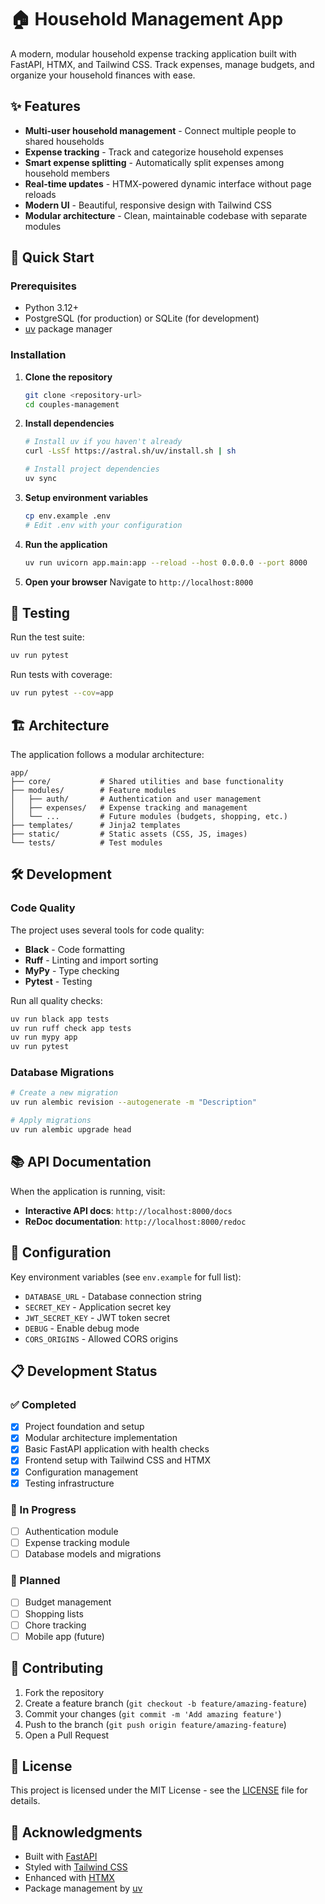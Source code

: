 # 🏠 Household Management App

A modern, modular household expense tracking application built with FastAPI, HTMX, and Tailwind CSS. Track expenses, manage budgets, and organize your household finances with ease.

## ✨ Features

- **Multi-user household management** - Connect multiple people to shared households
- **Expense tracking** - Track and categorize household expenses
- **Smart expense splitting** - Automatically split expenses among household members
- **Real-time updates** - HTMX-powered dynamic interface without page reloads
- **Modern UI** - Beautiful, responsive design with Tailwind CSS
- **Modular architecture** - Clean, maintainable codebase with separate modules

## 🚀 Quick Start

### Prerequisites

- Python 3.12+
- PostgreSQL (for production) or SQLite (for development)
- [uv](https://github.com/astral-sh/uv) package manager

### Installation

1. **Clone the repository**
   ```bash
   git clone <repository-url>
   cd couples-management
   ```

2. **Install dependencies**
   ```bash
   # Install uv if you haven't already
   curl -LsSf https://astral.sh/uv/install.sh | sh
   
   # Install project dependencies
   uv sync
   ```

3. **Setup environment variables**
   ```bash
   cp env.example .env
   # Edit .env with your configuration
   ```

4. **Run the application**
   ```bash
   uv run uvicorn app.main:app --reload --host 0.0.0.0 --port 8000
   ```

5. **Open your browser**
   Navigate to `http://localhost:8000`

## 🧪 Testing

Run the test suite:
```bash
uv run pytest
```

Run tests with coverage:
```bash
uv run pytest --cov=app
```

## 🏗️ Architecture

The application follows a modular architecture:

```
app/
├── core/           # Shared utilities and base functionality
├── modules/        # Feature modules
│   ├── auth/       # Authentication and user management
│   ├── expenses/   # Expense tracking and management
│   └── ...         # Future modules (budgets, shopping, etc.)
├── templates/      # Jinja2 templates
├── static/         # Static assets (CSS, JS, images)
└── tests/          # Test modules
```

## 🛠️ Development

### Code Quality

The project uses several tools for code quality:

- **Black** - Code formatting
- **Ruff** - Linting and import sorting
- **MyPy** - Type checking
- **Pytest** - Testing

Run all quality checks:
```bash
uv run black app tests
uv run ruff check app tests
uv run mypy app
uv run pytest
```

### Database Migrations

```bash
# Create a new migration
uv run alembic revision --autogenerate -m "Description"

# Apply migrations
uv run alembic upgrade head
```

## 📚 API Documentation

When the application is running, visit:
- **Interactive API docs**: `http://localhost:8000/docs`
- **ReDoc documentation**: `http://localhost:8000/redoc`

## 🔧 Configuration

Key environment variables (see `env.example` for full list):

- `DATABASE_URL` - Database connection string
- `SECRET_KEY` - Application secret key
- `JWT_SECRET_KEY` - JWT token secret
- `DEBUG` - Enable debug mode
- `CORS_ORIGINS` - Allowed CORS origins

## 📋 Development Status

### ✅ Completed
- [x] Project foundation and setup
- [x] Modular architecture implementation
- [x] Basic FastAPI application with health checks
- [x] Frontend setup with Tailwind CSS and HTMX
- [x] Configuration management
- [x] Testing infrastructure

### 🚧 In Progress
- [ ] Authentication module
- [ ] Expense tracking module
- [ ] Database models and migrations

### 📅 Planned
- [ ] Budget management
- [ ] Shopping lists
- [ ] Chore tracking
- [ ] Mobile app (future)

## 🤝 Contributing

1. Fork the repository
2. Create a feature branch (`git checkout -b feature/amazing-feature`)
3. Commit your changes (`git commit -m 'Add amazing feature'`)
4. Push to the branch (`git push origin feature/amazing-feature`)
5. Open a Pull Request

## 📄 License

This project is licensed under the MIT License - see the [LICENSE](LICENSE) file for details.

## 🙏 Acknowledgments

- Built with [FastAPI](https://fastapi.tiangolo.com/)
- Styled with [Tailwind CSS](https://tailwindcss.com/)
- Enhanced with [HTMX](https://htmx.org/)
- Package management by [uv](https://github.com/astral-sh/uv)
